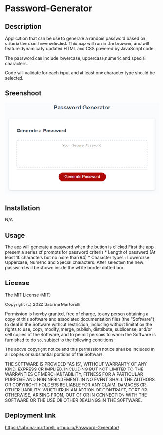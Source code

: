 # Password-Generator


## Description

Application that can be use to generate a random password based on criteria the user have selected. 
This app will run in the browser, and will feature dynamically updated HTML and CSS powered by JavaScript code.

The password can include lowercase, uppercase,numeric and special characters.

Code will validate for each input and at least one character type should be selected.

## Sreenshoot

![password generator demo](./assets/05-javascript-challenge-demo.png)

## Installation

N/A 


## Usage


The app will generate a password when the button is clicked
First the app present a series of prompts for password criteria
    * Length of password (At least 10 characters but no more than 64)
    * Character types : Lowercase Uppercase, Numeric and Special characters.
After selection the new password will be shown inside the white border dotted box.


## License

The MIT License (MIT)

Copyright (c) 2022 Sabrina Martorelli

Permission is hereby granted, free of charge, to any person obtaining a copy of this software and associated documentation files (the "Software"), to deal in the Software without restriction, including without limitation the rights to use, copy, modify, merge, publish, distribute, sublicense, and/or sell copies of the Software, and to permit persons to whom the Software is furnished to do so, subject to the following conditions:

The above copyright notice and this permission notice shall be included in all copies or substantial portions of the Software.

THE SOFTWARE IS PROVIDED "AS IS", WITHOUT WARRANTY OF ANY KIND, EXPRESS OR IMPLIED, INCLUDING BUT NOT LIMITED TO THE WARRANTIES OF MERCHANTABILITY, FITNESS FOR A PARTICULAR PURPOSE AND NONINFRINGEMENT. IN NO EVENT SHALL THE AUTHORS OR COPYRIGHT HOLDERS BE LIABLE FOR ANY CLAIM, DAMAGES OR OTHER LIABILITY, WHETHER IN AN ACTION OF CONTRACT, TORT OR OTHERWISE, ARISING FROM, OUT OF OR IN CONNECTION WITH THE SOFTWARE OR THE USE OR OTHER DEALINGS IN THE SOFTWARE.


## Deployment link

https://sabrina-martorelli.github.io/Password-Generator/
